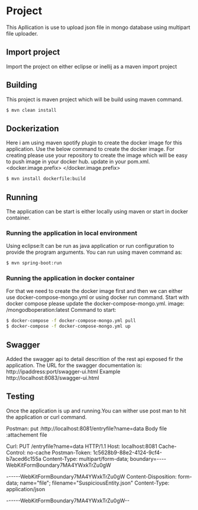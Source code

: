 # Project
This Apllication is use to upload json file in mongo database using multipart file uploader.

## Import project
Import the project on either eclipse or inellij as a maven import project

## Building
This project is maven project which will be build using maven command.

```bash
$ mvn clean install
```

## Dockerization
Here i am using maven spotify plugin to create the docker image for this application.
Use the below command to create the docker image.
For creating please use your repository to create the image which will be easy to push image in your docker hub.
update in your pom.xml.
<docker.image.prefix> <your repo name> </docker.image.prefix>

```bash
$ mvn install dockerfile:build
```

## Running

The application can be start is either locally using maven or start in docker container.

### Running the application in local environment
Using eclipse:It can be run as java application or run configuration to provide the program arguments.
You can run using maven command as:

```bash
$ mvn spring-boot:run
```

### Running the application in docker container

For that we need to create the docker image first and then we can either use docker-compose-mongo.yml or using docker run command.
Start with docker compose please update the docker-compose-mongo.yml.
image: <your repo name>/mongodboperation:latest
Command to start:

```bash
$ docker-compose -f docker-compose-mongo.yml pull
$ docker-compose -f docker-compose-mongo.yml up
```

## Swagger 

Added the swagger api to detail descrition of the rest api exposed fir the application.
The URL for the swagger documentation is:
http://ipaddress:port/swagger-ui.html
Example
http://localhost:8083/swagger-ui.html

## Testing

Once the application is up and running.You can wither use post man to hit the application or curl command.

Postman:
 put :http://localhost:8081/entryfile?name=data
 Body file :attachement file

Curl:
PUT /entryfile?name=data HTTP/1.1
Host: localhost:8081
Cache-Control: no-cache
Postman-Token: 1c5628b9-88e2-4124-9cf4-b7aced6c155a
Content-Type: multipart/form-data; boundary=----WebKitFormBoundary7MA4YWxkTrZu0gW

------WebKitFormBoundary7MA4YWxkTrZu0gW
Content-Disposition: form-data; name="file"; filename="SuspiciousEntity.json"
Content-Type: application/json


------WebKitFormBoundary7MA4YWxkTrZu0gW--
